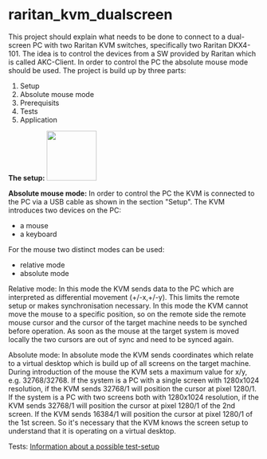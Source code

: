 # raritan_kvm_dualscreen

This project should explain what needs to be done to connect to a dual-screen PC with two Raritan KVM switches, specifically two Raritan DKX4-101.
The idea is to control the devices from a SW provided by Raritan which is called AKC-Client.
In order to control the PC the absolute mouse mode should be used.
The project is build up by three parts:

1. Setup
2. Absolute mouse mode
3. Prerequisits
4. Tests
5. Application

<b>The setup:</b>
<img src="https://github.com/andreasstamm2/raritan_kvm_dualscreen/assets/162843177/406541bc-31f9-4823-be2d-5cc45df4fe85" width="100" height="100">


<b>Absolute mouse mode:</b>
In order to control the PC the KVM is connected to the PC via a USB cable as shown in the section "Setup".
The KVM introduces two devices on the PC:
- a mouse
- a keyboard

For the mouse two distinct modes can be used:
- relative mode
- absolute mode

Relative mode:
In this mode the KVM sends data to the PC which are interpreted as differential movement (+/-x,+/-y).
This limits the remote setup or makes synchronisation necessary.
In this mode the KVM cannot move the mouse to a specific position, so on the remote side the remote mouse cursor and the cursor of the target machine needs to be synched before operation.
As soon as the mouse at the target system is moved locally the two cursors are out of sync and need to be synced again.

Absolute mode:
In absolute mode the KVM sends coordinates which relate to a virtual desktop which is build up of all screens on the target machine.
During introduction of the mouse the KVM sets a maximum value for x/y, e.g. 32768/32768.
If the system is a PC with a single screen with 1280x1024 resolution, if the KVM sends 32768/1 will position the cursor at pixel 1280/1.
If the system is a PC with two screens both with 1280x1024 resolution, if the KVM sends 32768/1 will position the cursor at pixel 1280/1 of the 2nd screen.
If the KVM sends 16384/1 will position the cursor at pixel 1280/1 of the 1st screen.
So it's necessary that the KVM knows the screen setup to understand that it is operating on a virtual desktop.

Tests:
[Information about a possible test-setup](README_test.md)



